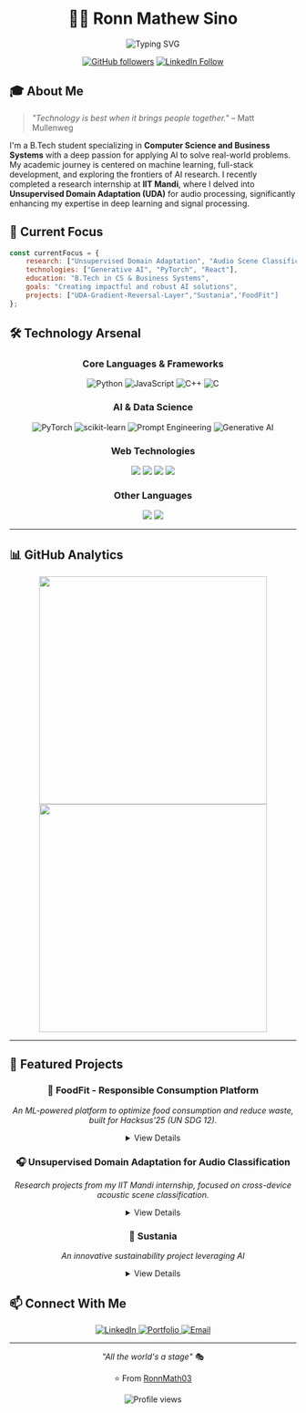<div align="center">

# 👨‍💻 Ronn Mathew Sino

<p align="center">
    <img src="https://readme-typing-svg.herokuapp.com?font=Fira+Code&pause=1000&color=6B5DF7&center=true&vCenter=true&width=435&lines=Computer+Science+Student;AI+%26+ML+Researcher" alt="Typing SVG" />
</p>

[![GitHub followers](https://img.shields.io/github/followers/RonnMath03?label=Follow&style=social)](https://github.com/RonnMath03)
[![LinkedIn Follow](https://img.shields.io/badge/Follow-LinkedIn-blue?style=social&logo=linkedin)](https://www.linkedin.com/in/ronnmathewsino)

</div>

## 🎓 About Me

> *"Technology is best when it brings people together."* – Matt Mullenweg

I'm a B.Tech student specializing in **Computer Science and Business Systems** with a deep passion for applying AI to solve real-world problems. My academic journey is centered on machine learning, full-stack development, and exploring the frontiers of AI research. I recently completed a research internship at **IIT Mandi**, where I delved into **Unsupervised Domain Adaptation (UDA)** for audio processing, significantly enhancing my expertise in deep learning and signal processing.


## 🔮 Current Focus

```js
const currentFocus = {
    research: ["Unsupervised Domain Adaptation", "Audio Scene Classification"],
    technologies: ["Generative AI", "PyTorch", "React"],
    education: "B.Tech in CS & Business Systems",
    goals: "Creating impactful and robust AI solutions",
    projects: ["UDA-Gradient-Reversal-Layer","Sustania",'FoodFit"]
};
```

## 🛠️ Technology Arsenal

<div align="center">

### Core Languages & Frameworks
![Python](https://img.shields.io/badge/Python-Expert-3776AB?style=for-the-badge&logo=python&logoColor=white)
![JavaScript](https://img.shields.io/badge/JavaScript-Beginner-F7DF1E?style=for-the-badge&logo=javascript&logoColor=black)
![C++](https://img.shields.io/badge/C++-Proficient-00599C?style=for-the-badge&logo=c%2B%2B&logoColor=white)
![C](https://img.shields.io/badge/C-Intermediate-A8B9CC?style=for-the-badge&logo=c&logoColor=black)

### AI & Data Science
![PyTorch](https://img.shields.io/badge/PyTorch-Expert-EE4C2C?style=for-the-badge&logo=pytorch&logoColor=white)
![scikit-learn](https://img.shields.io/badge/scikit--learn-Advanced-F7931E?style=for-the-badge&logo=scikit-learn&logoColor=white)
![Prompt Engineering](https://img.shields.io/badge/Prompt_Engineering-Specialist-FF5733?style=for-the-badge&logo=artstation&logoColor=white)
![Generative AI](https://img.shields.io/badge/Generative_AI-Advanced-8A2BE2?style=for-the-badge&logo=openai&logoColor=white)

### Web Technologies
<div>
    <img src="https://img.shields.io/badge/React-61DAFB?style=for-the-badge&logo=react&logoColor=black" />
    <img src="https://img.shields.io/badge/Node.js-339933?style=for-the-badge&logo=node.js&logoColor=white" />
    <img src="https://img.shields.io/badge/HTML5-E34F26?style=for-the-badge&logo=html5&logoColor=white" />
    <img src="https://img.shields.io/badge/CSS3-1572B6?style=for-the-badge&logo=css3&logoColor=white" />
</div>

### Other Languages
<div>
    <img src="https://img.shields.io/badge/R-Advanced-276DC3?style=for-the-badge&logo=r&logoColor=white" />
    <img src="https://img.shields.io/badge/C++-00599C?style=for-the-badge&logo=c%2B%2B&logoColor=white" />
</div>

</div>

---

## 📊 GitHub Analytics

<p align="center">
    <img src="https://github-readme-stats.vercel.app/api?username=RonnMath03&show_icons=true&theme=tokyonight" width="400">
    <img src="https://github-readme-stats.vercel.app/api/top-langs/?username=RonnMath03&layout=compact&theme=tokyonight" width="400">
</p>

---

## 🎯 Featured Projects

<div align="center">

### 🥗 FoodFit - Responsible Consumption Platform
*An ML-powered platform to optimize food consumption and reduce waste, built for Hacksus'25 (UN SDG 12).*

<details>
<summary>View Details</summary>

- **Core Idea**: Provides data-driven insights, personalized portion recommendations, and waste forecasts to promote sustainable eating habits.
- **Tech Stack**:
    - **Frontend**: `TypeScript`, `React`, `Vite`, `Chakra UI`, `React Query`
    - **Backend**: `Python`, `Flask`, `scikit-learn`, `XGBoost`
- **ML Models**: Implemented Gradient Boosting for portion prediction, a Random Forest for waste classification, and collaborative filtering for meal recommendations.
- **Repository**: [FoodFit](https://github.com/RonnMath03/FoodFit)

</details>

### 🎧 Unsupervised Domain Adaptation for Audio Classification
*Research projects from my IIT Mandi internship, focused on cross-device acoustic scene classification.*

<details>
<summary>View Details</summary>

#### Project 1: UDA with Gradient Reversal Layer (GRL)
- **Objective**: Implemented a Domain-Adversarial Neural Network (DANN) using a GRL to make an audio transformer (PaSST) robust to domain shifts across different recording devices.
- **Key Result**: Achieved **70.37%** accuracy on the target domain, a **22.76%** absolute improvement over the source-only baseline, demonstrating the effectiveness of adversarial training.
- **Repository**: [UDA-Gradient-Reversal-Layer](https://github.com/UDA-IIT-Mandi/UDA-Gradient-Reversal-Layer)

#### Project 2: UDA with Cycle Self-Training (CST)
- **Objective**: Developed a novel framework using Cycle Self-Training (CST) combined with FixMatch consistency regularization and a Sharpness-Aware Minimization (SAM) optimizer.
- **Key Result**: Attained a **66.57%** overall accuracy by leveraging a multi-component loss function, proving the viability of CST for audio domain adaptation.
- **Repository**: [UDA-Cycle-Self-Training](https://github.com/UDA-IIT-Mandi/UDA-Cycle-Self-Training)

</details>

### 🌱 Sustania
*An innovative sustainability project leveraging AI*

<details>
<summary>View Details</summary>

- Frontend - Typescript
- Backend - Python
- Advanced ML algorithms for environmental impact analysis
- Sustainable technology implementation
- Check out at [Sustania](https://github.com/RonnMath03/Sustania)

</details>

</div>

## 📫 Connect With Me

<div align="center">
    <a href="https://linkedin.com/in/ronnmathewsino">
        <img src="https://img.shields.io/badge/LinkedIn-Connect-blue?style=for-the-badge&logo=linkedin" alt="LinkedIn" />
    </a>
    <a href="https://ronnmath03.github.io">
        <img src="https://img.shields.io/badge/Portfolio-Visit-success?style=for-the-badge&logo=github" alt="Portfolio" />
    </a>
    <a href="mailto:ronnmathewsino@gmail.com">
        <img src="https://img.shields.io/badge/Email-Contact-red?style=for-the-badge&logo=gmail" alt="Email" />
    </a>
</div>

---

<div align="center">

*"All the world's a stage"* 🎭

⭐️ From [RonnMath03](https://github.com/RonnMath03)

<img src="https://komarev.com/ghpvc/?username=RonnMath03&color=blueviolet&style=flat-square&label=Profile+Views" alt="Profile views" />

</div>
